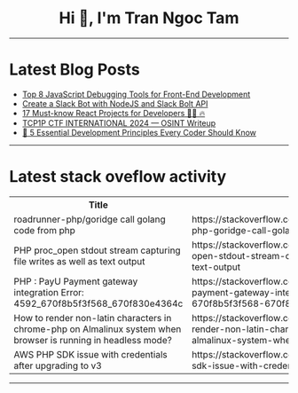 <h1 align="center">Hi 👋, I'm Tran Ngoc Tam</h1>

---

# Latest Blog Posts 
<!-- BLOG-POST-LIST:START -->
- [Top 8 JavaScript Debugging Tools for Front-End Development](https://dev.to/apilover/top-8-javascript-debugging-tools-for-front-end-development-3j0b)
- [Create a Slack Bot with NodeJS and Slack Bolt API](https://dev.to/olibhiaghosh/create-a-slack-bot-with-nodejs-and-slack-bolt-api-13hm)
- [17 Must-know React Projects for Developers 👩‍💻 🔥](https://dev.to/tolgee_i18n/17-must-know-react-projects-for-developers-28a2)
- [TCP1P CTF INTERNATIONAL 2024 — OSINT Writeup](https://dev.to/hitter/tcp1p-ctf-international-2024-osint-writeup-lam)
- [🚀 5 Essential Development Principles Every Coder Should Know](https://dev.to/hadil/5-essential-development-principles-every-coder-should-know-2m8m)
<!-- BLOG-POST-LIST:END -->

---

# Latest stack oveflow activity
<table>
  <tr><th>Title</th><th>Link</th></tr>
  <!-- STACKOVERFLOW:START --><tr><td>roadrunner-php/goridge call golang code from php</td><td>https://stackoverflow.com/questions/79093569/roadrunner-php-goridge-call-golang-code-from-php</td></tr><tr><td>PHP proc_open stdout stream capturing file writes as well as text output</td><td>https://stackoverflow.com/questions/79093551/php-proc-open-stdout-stream-capturing-file-writes-as-well-as-text-output</td></tr><tr><td>PHP : PayU Payment gateway integration Error: 4592_670f8b5f3f568_670f830e4364c</td><td>https://stackoverflow.com/questions/79093538/php-payu-payment-gateway-integration-error-4592-670f8b5f3f568-670f830e4364c</td></tr><tr><td>How to render non-latin characters in chrome-php on Almalinux system when browser is running in headless mode?</td><td>https://stackoverflow.com/questions/79093517/how-to-render-non-latin-characters-in-chrome-php-on-almalinux-system-when-browse</td></tr><tr><td>AWS PHP SDK issue with credentials after upgrading to v3</td><td>https://stackoverflow.com/questions/79093485/aws-php-sdk-issue-with-credentials-after-upgrading-to-v3</td></tr><!-- STACKOVERFLOW:END -->
</table>

---


